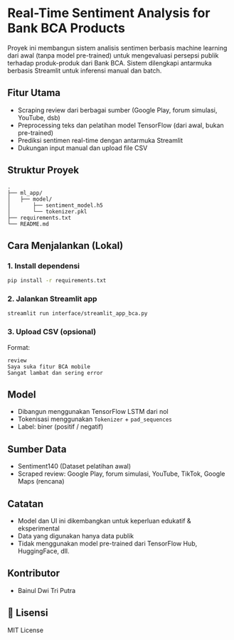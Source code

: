 # Real-Time Sentiment Analysis for Bank BCA Products

Proyek ini membangun sistem analisis sentimen berbasis machine learning dari awal (tanpa model pre-trained) untuk mengevaluasi persepsi publik terhadap produk-produk dari Bank BCA. Sistem dilengkapi antarmuka berbasis Streamlit untuk inferensi manual dan batch.

## Fitur Utama

- Scraping review dari berbagai sumber (Google Play, forum simulasi, YouTube, dsb)
- Preprocessing teks dan pelatihan model TensorFlow (dari awal, bukan pre-trained)
- Prediksi sentimen real-time dengan antarmuka Streamlit
- Dukungan input manual dan upload file CSV

## Struktur Proyek

```
.
├── ml_app/
│   ├── model/
│       ├── sentiment_model.h5
│       └── tokenizer.pkl
├── requirements.txt
└── README.md
```

## Cara Menjalankan (Lokal)

### 1. Install dependensi

```bash
pip install -r requirements.txt
```

### 2. Jalankan Streamlit app

```bash
streamlit run interface/streamlit_app_bca.py
```

### 3. Upload CSV (opsional)

Format:

```csv
review
Saya suka fitur BCA mobile
Sangat lambat dan sering error
```

## Model

- Dibangun menggunakan TensorFlow LSTM dari nol
- Tokenisasi menggunakan `Tokenizer` + `pad_sequences`
- Label: biner (positif / negatif)

## Sumber Data

- Sentiment140 (Dataset pelatihan awal)
- Scraped review: Google Play, forum simulasi, YouTube, TikTok, Google Maps (rencana)

## Catatan

- Model dan UI ini dikembangkan untuk keperluan edukatif & eksperimental
- Data yang digunakan hanya data publik
- Tidak menggunakan model pre-trained dari TensorFlow Hub, HuggingFace, dll.

## Kontributor

- Bainul Dwi Tri Putra

## 📃 Lisensi

MIT License

